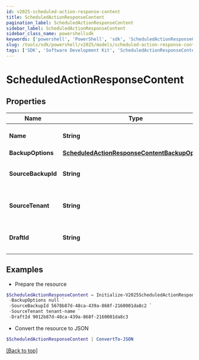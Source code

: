 ```yaml
---
id: v2025-scheduled-action-response-content
title: ScheduledActionResponseContent
pagination_label: ScheduledActionResponseContent
sidebar_label: ScheduledActionResponseContent
sidebar_class_name: powershellsdk
keywords: ['powershell', 'PowerShell', 'sdk', 'ScheduledActionResponseContent', 'V2025ScheduledActionResponseContent'] 
slug: /tools/sdk/powershell/v2025/models/scheduled-action-response-content
tags: ['SDK', 'Software Development Kit', 'ScheduledActionResponseContent', 'V2025ScheduledActionResponseContent']
---
```



# ScheduledActionResponseContent

## Properties

Name | Type | Description | Notes
------------ | ------------- | ------------- | -------------
**Name** | **String** | Name of the scheduled action (maximum 50 characters). | [optional] 
**BackupOptions** | [**ScheduledActionResponseContentBackupOptions**](scheduled-action-response-content-backup-options) |  | [optional] 
**SourceBackupId** | **String** | ID of the source backup. Required for CREATE_DRAFT jobs only. | [optional] 
**SourceTenant** | **String** | Source tenant identifier. Required for CREATE_DRAFT jobs only. | [optional] 
**DraftId** | **String** | ID of the draft to be deployed. Required for CONFIG_DEPLOY_DRAFT jobs only. | [optional] 

## Examples

- Prepare the resource
```powershell
$ScheduledActionResponseContent = Initialize-V2025ScheduledActionResponseContent  -Name Daily Backup `
 -BackupOptions null `
 -SourceBackupId 5678b87d-48ca-439a-868f-2160001da8c2 `
 -SourceTenant tenant-name `
 -DraftId 9012b87d-48ca-439a-868f-2160001da8c3
```

- Convert the resource to JSON
```powershell
$ScheduledActionResponseContent | ConvertTo-JSON
```


[[Back to top]](#) 

